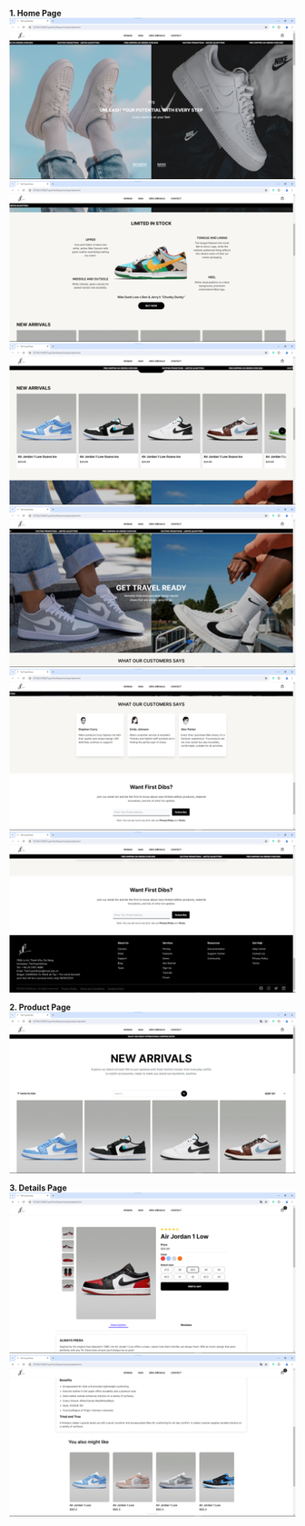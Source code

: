 **1. Home Page**
![Homepage](Homepage1.png)
![Homepage](Homepage2.png)
![Homepage](Homepage3.png)
![Homepage](Homepage4.png)
![Homepage](Homepage5.png)
![Homepage](Homepage6.png)

**2. Product Page**
![Product](Product1.png)

**3. Details Page**
![Detail](Detailspage1.png)
![Detail](Detailspage2.png)